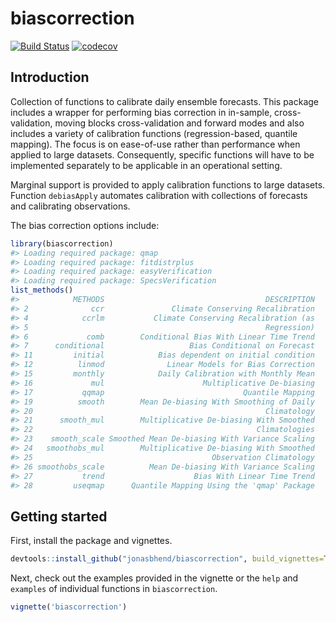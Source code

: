 biascorrection
==============

[![Build Status](https://travis-ci.org/jonasbhend/biascorrection.svg?branch=master)](https://travis-ci.org/jonasbhend/biascorrection) [![codecov](https://img.shields.io/codecov/c/github/jonasbhend/biascorrection.svg)](https://codecov.io/github/jonasbhend/biascorrection)

Introduction
------------

Collection of functions to calibrate daily ensemble forecasts. This package includes a wrapper for performing bias correction in in-sample, cross-validation, moving blocks cross-validation and forward modes and also includes a variety of calibration functions (regression-based, quantile mapping). The focus is on ease-of-use rather than performance when applied to large datasets. Consequently, specific functions will have to be implemented separately to be applicable in an operational setting.

Marginal support is provided to apply calibration functions to large datasets. Function `debiasApply` automates calibration with collections of forecasts and calibrating observations.

The bias correction options include:

``` r
library(biascorrection)
#> Loading required package: qmap
#> Loading required package: fitdistrplus
#> Loading required package: easyVerification
#> Loading required package: SpecsVerification
list_methods()
#>            METHODS                                    DESCRIPTION
#> 2              ccr               Climate Conserving Recalibration
#> 4            ccrlm           Climate Conserving Recalibration (as
#> 5                                                     Regression)
#> 6             comb        Conditional Bias With Linear Time Trend
#> 7      conditional                   Bias Conditional on Forecast
#> 11         initial            Bias dependent on initial condition
#> 12          linmod              Linear Models for Bias Correction
#> 15         monthly            Daily Calibration with Monthly Mean
#> 16             mul                      Multiplicative De-biasing
#> 17           qqmap                               Quantile Mapping
#> 19          smooth        Mean De-biasing With Smoothing of Daily
#> 20                                                    Climatology
#> 21      smooth_mul        Multiplicative De-biasing With Smoothed
#> 22                                                  Climatologies
#> 23    smooth_scale Smoothed Mean De-biasing With Variance Scaling
#> 24   smoothobs_mul        Multiplicative De-biasing With Smoothed
#> 25                                        Observation Climatology
#> 26 smoothobs_scale          Mean De-biasing With Variance Scaling
#> 27           trend                    Bias With Linear Time Trend
#> 28         useqmap      Quantile Mapping Using the 'qmap' Package
```

Getting started
---------------

First, install the package and vignettes.

``` r
devtools::install_github("jonasbhend/biascorrection", build_vignettes=TRUE)
```

Next, check out the examples provided in the vignette or the `help` and `examples` of individual functions in `biascorrection`.

``` r
vignette('biascorrection')
```
